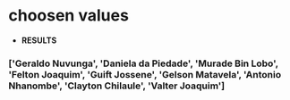 # choosen values

- __RESULTS__

### ['Geraldo Nuvunga', 'Daniela da Piedade', 'Murade Bin Lobo', 'Felton Joaquim', 'Guift Jossene', 'Gelson Matavela', 'Antonio Nhanombe', 'Clayton Chilaule', 'Valter Joaquim']
